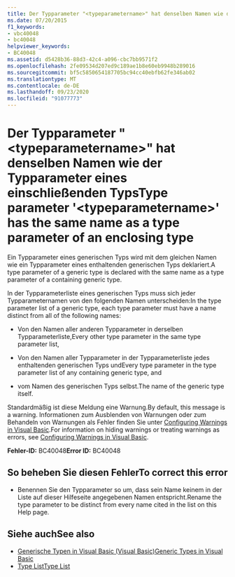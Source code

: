 ```yaml
---
title: Der Typparameter "<typeparametername>" hat denselben Namen wie der Typparameter eines einschließenden Typs
ms.date: 07/20/2015
f1_keywords:
- vbc40048
- bc40048
helpviewer_keywords:
- BC40048
ms.assetid: d5428b36-88d3-42c4-a096-cbc7bb9571f2
ms.openlocfilehash: 2fe09534d207ed9c189ae1b8e60eb9948b289016
ms.sourcegitcommit: bf5c5850654187705bc94cc40ebfb62fe346ab02
ms.translationtype: MT
ms.contentlocale: de-DE
ms.lasthandoff: 09/23/2020
ms.locfileid: "91077773"
---
```

# <a name="type-parameter-typeparametername-has-the-same-name-as-a-type-parameter-of-an-enclosing-type"></a><span data-ttu-id="47944-102">Der Typparameter "\<typeparametername>" hat denselben Namen wie der Typparameter eines einschließenden Typs</span><span class="sxs-lookup"><span data-stu-id="47944-102">Type parameter '\<typeparametername>' has the same name as a type parameter of an enclosing type</span></span>

<span data-ttu-id="47944-103">Ein Typparameter eines generischen Typs wird mit dem gleichen Namen wie ein Typparameter eines enthaltenden generischen Typs deklariert.</span><span class="sxs-lookup"><span data-stu-id="47944-103">A type parameter of a generic type is declared with the same name as a type parameter of a containing generic type.</span></span>  
  
 <span data-ttu-id="47944-104">In der Typparameterliste eines generischen Typs muss sich jeder Typparameternamen von den folgenden Namen unterscheiden:</span><span class="sxs-lookup"><span data-stu-id="47944-104">In the type parameter list of a generic type, each type parameter must have a name distinct from all of the following names:</span></span>  
  
- <span data-ttu-id="47944-105">Von den Namen aller anderen Typparameter in derselben Typparameterliste,</span><span class="sxs-lookup"><span data-stu-id="47944-105">Every other type parameter in the same type parameter list,</span></span>  
  
- <span data-ttu-id="47944-106">Von den Namen aller Typparameter in der Typparameterliste jedes enthaltenden generischen Typs und</span><span class="sxs-lookup"><span data-stu-id="47944-106">Every type parameter in the type parameter list of any containing generic type, and</span></span>  
  
- <span data-ttu-id="47944-107">vom Namen des generischen Typs selbst.</span><span class="sxs-lookup"><span data-stu-id="47944-107">The name of the generic type itself.</span></span>  
  
 <span data-ttu-id="47944-108">Standardmäßig ist diese Meldung eine Warnung.</span><span class="sxs-lookup"><span data-stu-id="47944-108">By default, this message is a warning.</span></span> <span data-ttu-id="47944-109">Informationen zum Ausblenden von Warnungen oder zum Behandeln von Warnungen als Fehler finden Sie unter [Configuring Warnings in Visual Basic](/visualstudio/ide/configuring-warnings-in-visual-basic).</span><span class="sxs-lookup"><span data-stu-id="47944-109">For information on hiding warnings or treating warnings as errors, see [Configuring Warnings in Visual Basic](/visualstudio/ide/configuring-warnings-in-visual-basic).</span></span>  
  
 <span data-ttu-id="47944-110">**Fehler-ID:** BC40048</span><span class="sxs-lookup"><span data-stu-id="47944-110">**Error ID:** BC40048</span></span>  
  
## <a name="to-correct-this-error"></a><span data-ttu-id="47944-111">So beheben Sie diesen Fehler</span><span class="sxs-lookup"><span data-stu-id="47944-111">To correct this error</span></span>  
  
- <span data-ttu-id="47944-112">Benennen Sie den Typparameter so um, dass sein Name keinem in der Liste auf dieser Hilfeseite angegebenen Namen entspricht.</span><span class="sxs-lookup"><span data-stu-id="47944-112">Rename the type parameter to be distinct from every name cited in the list on this Help page.</span></span>  
  
## <a name="see-also"></a><span data-ttu-id="47944-113">Siehe auch</span><span class="sxs-lookup"><span data-stu-id="47944-113">See also</span></span>

- [<span data-ttu-id="47944-114">Generische Typen in Visual Basic (Visual Basic)</span><span class="sxs-lookup"><span data-stu-id="47944-114">Generic Types in Visual Basic</span></span>](../programming-guide/language-features/data-types/generic-types.md)
- [<span data-ttu-id="47944-115">Type List</span><span class="sxs-lookup"><span data-stu-id="47944-115">Type List</span></span>](../language-reference/statements/type-list.md)
